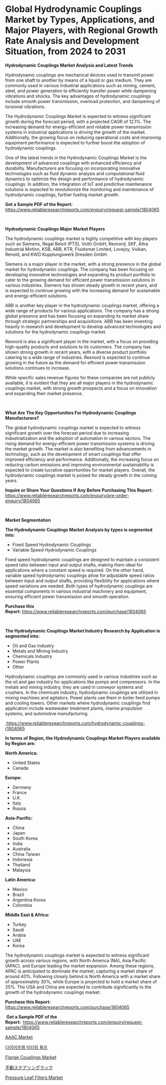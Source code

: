 <p><h1>Global Hydrodynamic Couplings Market by Types, Applications, and Major Players, with Regional Growth Rate Analysis and Development Situation, from 2024 to 2031</h1></p><p><strong>Hydrodynamic Couplings Market Analysis and Latest Trends</strong></p>
<p><p>Hydrodynamic couplings are mechanical devices used to transmit power from one shaft to another by means of a liquid or gas medium. They are commonly used in various industrial applications such as mining, cement, steel, and power generation to efficiently transfer power while dampening vibrations and shocks. The key advantages of hydrodynamic couplings include smooth power transmission, overload protection, and dampening of torsional vibrations.</p><p>The Hydrodynamic Couplings Market is expected to witness significant growth during the forecast period, with a projected CAGR of 12.1%. The increasing demand for energy-efficient and reliable power transmission systems in industrial applications is driving the growth of the market. Additionally, the growing focus on reducing operational costs and improving equipment performance is expected to further boost the adoption of hydrodynamic couplings.</p><p>One of the latest trends in the Hydrodynamic Couplings Market is the development of advanced couplings with enhanced efficiency and durability. Manufacturers are focusing on incorporating innovative technologies such as fluid dynamic analysis and computational fluid dynamics to optimize the design and performance of hydrodynamic couplings. In addition, the integration of IoT and predictive maintenance solutions is expected to revolutionize the monitoring and maintenance of hydrodynamic couplings, further fueling market growth.</p></p>
<p><strong>Get a Sample PDF of the Report:&nbsp;</strong> <a href="https://www.reliableresearchreports.com/enquiry/request-sample/1804065">https://www.reliableresearchreports.com/enquiry/request-sample/1804065</a></p>
<p>&nbsp;</p>
<p><strong>Hydrodynamic Couplings Major Market Players</strong></p>
<p><p>The hydrodynamic couplings market is highly competitive with key players such as Siemens, Regal Beloit (PTS), Voith GmbH, Rexnord, SKF, Altra Industrial Motion, KSB, ABB, KTR, Fluidomat Limited, Lovejoy, Vulkan, Renold, and KWD Kupplungswerk Dresden GmbH.</p><p>Siemens is a major player in the market, with a strong presence in the global market for hydrodynamic couplings. The company has been focusing on developing innovative technologies and expanding its product portfolio to cater to the growing demand for efficient power transmission solutions in various industries. Siemens has shown steady growth in recent years, and is expected to continue growing with the increasing demand for sustainable and energy-efficient solutions.</p><p>ABB is another key player in the hydrodynamic couplings market, offering a wide range of products for various applications. The company has a strong global presence and has been focusing on expanding its market share through strategic partnerships and acquisitions. ABB has been investing heavily in research and development to develop advanced technologies and solutions for the hydrodynamic couplings market.</p><p>Rexnord is also a significant player in the market, with a focus on providing high-quality products and solutions to its customers. The company has shown strong growth in recent years, with a diverse product portfolio catering to a wide range of industries. Rexnord is expected to continue growing in the future as the demand for efficient power transmission solutions continues to increase.</p><p>While specific sales revenue figures for these companies are not publicly available, it is evident that they are all major players in the hydrodynamic couplings market, with strong growth prospects and a focus on innovation and expanding their market presence.</p></p>
<p>&nbsp;</p>
<p><strong>What Are The Key Opportunities For Hydrodynamic Couplings Manufacturers?</strong></p>
<p><p>The global hydrodynamic couplings market is expected to witness significant growth over the forecast period due to increasing industrialization and the adoption of automation in various sectors. The rising demand for energy-efficient power transmission systems is driving the market growth. The market is also benefiting from advancements in technology, such as the development of smart couplings that offer improved efficiency and performance. Additionally, the increasing focus on reducing carbon emissions and improving environmental sustainability is expected to create lucrative opportunities for market players. Overall, the hydrodynamic couplings market is poised for steady growth in the coming years.</p></p>
<p><strong>Inquire or Share Your Questions If Any Before Purchasing This Report:</strong> <a href="https://www.reliableresearchreports.com/enquiry/pre-order-enquiry/1804065">https://www.reliableresearchreports.com/enquiry/pre-order-enquiry/1804065</a></p>
<p>&nbsp;</p>
<p><strong>Market Segmentation</strong></p>
<p><strong>The Hydrodynamic Couplings Market Analysis by types is segmented into:</strong></p>
<p><ul><li>Fixed Speed Hydrodynamic Couplings</li><li>Variable Speed Hydrodynamic Couplings</li></ul></p>
<p><p>Fixed speed hydrodynamic couplings are designed to maintain a consistent speed ratio between input and output shafts, making them ideal for applications where a constant speed is required. On the other hand, variable speed hydrodynamic couplings allow for adjustable speed ratios between input and output shafts, providing flexibility for applications where speed variations are needed. Both types of hydrodynamic couplings are essential components in various industrial machinery and equipment, ensuring efficient power transmission and smooth operation.</p></p>
<p><strong>Purchase this Report:&nbsp;</strong><a href="https://www.reliableresearchreports.com/purchase/1804065">https://www.reliableresearchreports.com/purchase/1804065</a></p>
<p>&nbsp;</p>
<p><strong>The Hydrodynamic Couplings Market Industry Research by Application is segmented into:</strong></p>
<p><ul><li>Oil and Gas Industry</li><li>Metals and Mining Industry</li><li>Chemicals Industry</li><li>Power Plants</li><li>Other</li></ul></p>
<p><p>Hydrodynamic couplings are commonly used in various industries such as the oil and gas industry for applications like pumps and compressors. In the metals and mining industry, they are used in conveyor systems and crushers. In the chemicals industry, hydrodynamic couplings are utilized in mixing machines and agitators. Power plants use them in boiler feed pumps and cooling towers. Other markets where hydrodynamic couplings find application include wastewater treatment plants, marine propulsion systems, and automotive manufacturing.</p></p>
<p><a href="https://www.reliableresearchreports.com/hydrodynamic-couplings-r1804065">&nbsp;https://www.reliableresearchreports.com/hydrodynamic-couplings-r1804065</a></p>
<p><strong>In terms of Region, the Hydrodynamic Couplings Market Players available by Region are:</strong></p>
<p>
    <p> <strong> North America: </strong>
        <ul>
            <li>United States</li>
            <li>Canada</li>
        </ul>
        </p> 
    <p> <strong> Europe: </strong>
        <ul>
            <li>Germany</li>
            <li>France</li>
            <li>U.K.</li>
            <li>Italy</li>
            <li>Russia</li>
        </ul>
        </p> 
    <p> <strong> Asia-Pacific: </strong>
        <ul>
            <li>China</li>
            <li>Japan</li>
            <li>South Korea</li>
            <li>India</li>
            <li>Australia</li>
            <li>China Taiwan</li>
            <li>Indonesia</li>
            <li>Thailand</li>
            <li>Malaysia</li>
        </ul>
        </p> 
    <p> <strong> Latin America: </strong>
        <ul>
            <li>Mexico</li>
            <li>Brazil</li>
            <li>Argentina Korea</li>
            <li>Colombia</li>
        </ul>
        </p> 
    <p> <strong> Middle East & Africa: </strong>
        <ul>
            <li>Turkey</li>
            <li>Saudi</li>
            <li>Arabia</li>
            <li>UAE</li>
            <li>Korea</li>
        </ul>
    </p>
    </p>
<p><p>The hydrodynamic couplings market is expected to witness significant growth across various regions, with North America (NA), Asia Pacific (APAC), and Europe leading the market expansion. Among these regions, APAC is anticipated to dominate the market, capturing a market share of around 40%. Following closely behind is North America with a market share of approximately 30%, while Europe is projected to hold a market share of 25%. The USA and China are expected to contribute significantly to the growth of the hydrodynamic couplings market.</p></p>
<p><strong>Purchase this Report: </strong><a href="https://www.reliableresearchreports.com/purchase/1804065">https://www.reliableresearchreports.com/purchase/1804065</a></p>
<p>&nbsp;<strong>Get a Sample PDF of the Report:&nbsp;&nbsp;</strong><a href="https://www.reliableresearchreports.com/enquiry/request-sample/1804065">https://www.reliableresearchreports.com/enquiry/request-sample/1804065</a></p>
<p><strong></strong></p>
<p><p><a href="https://issuu.com/reportprime-2/docs/aaac-market-size-2030.pptx">AAAC Market</a></p><p><a href="https://github.com/TobyKub4685/Market-Research-Report-List-1/blob/main/856617729192.md">다이어프램 미터링 펌프</a></p><p><a href="https://github.com/ruddyyedelwadw/Market-Research-Report-List-2/blob/main/flange-couplings-market.md">Flange Couplings Market</a></p><p><a href="https://medium.com/@munroco657/%E3%83%9E%E3%83%8B%E3%83%A5%E3%82%A2%E3%83%AB%E3%82%B9%E3%83%86%E3%82%A2%E3%83%AA%E3%83%B3%E3%82%B0%E3%83%A9%E3%83%83%E3%82%AF%E5%B8%82%E5%A0%B4-2031%E5%B9%B4%E3%81%BE%E3%81%A7%E3%81%AE%E3%83%88%E3%83%AC%E3%83%B3%E3%83%89-%E4%BA%88%E6%B8%AC-%E7%AB%B6%E4%BA%89%E5%88%86%E6%9E%90-c9ca39e2eb37">手動ステアリングラック</a></p><p><a href="https://github.com/jaidynmorantestelletmjzya/Market-Research-Report-List-2/blob/main/pressure-leaf-filters-market.md">Pressure Leaf Filters Market</a></p></p>